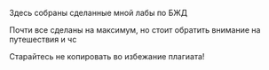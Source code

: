 Здесь собраны сделанные мной лабы по БЖД


Почти все сделаны на максимум, но стоит обратить внимание на путешествия и чс

Старайтесь не копировать во избежание плагиата!
